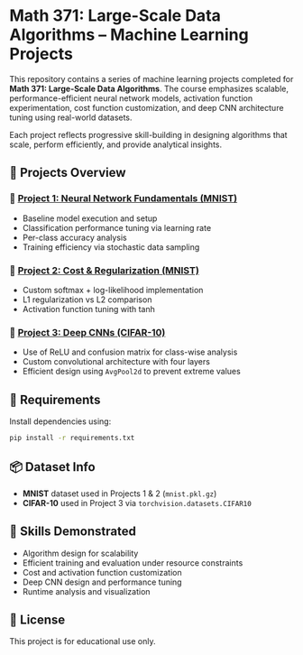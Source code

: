 # Math 371: Large-Scale Data Algorithms – Machine Learning Projects

This repository contains a series of machine learning projects completed for **Math 371: Large-Scale Data Algorithms**. The course emphasizes scalable, performance-efficient neural network models, activation function experimentation, cost function customization, and deep CNN architecture tuning using real-world datasets.

Each project reflects progressive skill-building in designing algorithms that scale, perform efficiently, and provide analytical insights.

## 📁 Projects Overview

### 🔹 [Project 1: Neural Network Fundamentals (MNIST)](./project1/)
- Baseline model execution and setup
- Classification performance tuning via learning rate
- Per-class accuracy analysis
- Training efficiency via stochastic data sampling

### 🔹 [Project 2: Cost & Regularization (MNIST)](./project2/)
- Custom softmax + log-likelihood implementation
- L1 regularization vs L2 comparison
- Activation function tuning with tanh

### 🔹 [Project 3: Deep CNNs (CIFAR-10)](./project3/)
- Use of ReLU and confusion matrix for class-wise analysis
- Custom convolutional architecture with four layers
- Efficient design using `AvgPool2d` to prevent extreme values

## 🧰 Requirements

Install dependencies using:

```bash
pip install -r requirements.txt
```

## 📦 Dataset Info

- **MNIST** dataset used in Projects 1 & 2 (`mnist.pkl.gz`)
- **CIFAR-10** used in Project 3 via `torchvision.datasets.CIFAR10`

## 🧠 Skills Demonstrated

- Algorithm design for scalability
- Efficient training and evaluation under resource constraints
- Cost and activation function customization
- Deep CNN design and performance tuning
- Runtime analysis and visualization

## 📜 License

This project is for educational use only.

